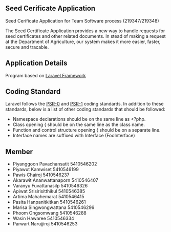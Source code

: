 ## Seed Cerificate Application

Seed Cerificate Application for Team Software process (219347/219348)

The Seed Certificate Application provides a new way to handle requests for seed certificates and other related documents. In stead of making a request at the Department of Agriculture, our system makes it more easier, faster, secure and tracable.

## Application Details

Program based on [Laravel Framework](http://laravel.com)

## Coding Standard

Laravel follows the [PSR-0](https://github.com/php-fig/fig-standards/blob/master/accepted/PSR-0.md) and [PSR-1](https://github.com/php-fig/fig-standards/blob/master/accepted/PSR-1-basic-coding-standard.md) coding standards. In addition to these standards, below is a list of other coding standards that should be followed:

* Namespace declarations should be on the same line as <?php.
* Class opening { should be on the same line as the class name.
* Function and control structure opening { should be on a separate line.
* Interface names are suffixed with Interface (FooInterface)

## Member

* Piyanggoon Pavachansatit        5410546202
* Piyawut Kamwiset                5410546199
* Pawis Chairoj                   5410546237
* Akarawit Ananwattanaporn        5410546407
* Varanyu Fuvattanasilp           5410546326
* Apiwat Srisirisitthikul         5410546385
* Artima Mahahemarat              5410546415
* Pasita Hanpanitkitkan           5410546261
* Marisa Singwongwattana          5410546296
* Phoom Ongsomwang                5410546288
* Wasin Hawaree                   5410546334
* Parwart Narujjiroj              5410546253
